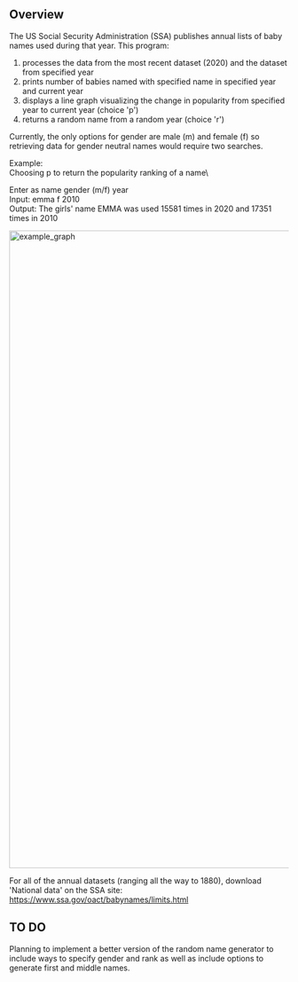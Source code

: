 ## Overview
The US Social Security Administration (SSA) publishes annual lists of baby names used during that year. This program:
1. processes the data from the most recent dataset (2020) and the dataset from specified year
2. prints number of babies named with specified name in specified year and current year
3. displays a line graph visualizing the change in popularity from specified year to current year (choice 'p')
4. returns a random name from a random year (choice 'r')

Currently, the only options for gender are male (m) and female (f) so retrieving data for gender neutral names would require two searches.

Example:\
Choosing p to return the popularity ranking of a name\

Enter as name gender (m/f) year\
Input: emma f 2010\
Output: The girls' name EMMA was used 15581 times in 2020 and 17351 times in 2010

<img width="1149" alt="example_graph" src="https://user-images.githubusercontent.com/55768135/123728282-027b6280-d861-11eb-8a3b-0a50c28ecad2.png">


For all of the annual datasets (ranging all the way to 1880), download 'National data' on the SSA site:  https://www.ssa.gov/oact/babynames/limits.html

## TO DO
Planning to implement a better version of the random name generator to include ways to specify gender and rank as well as include options to generate first and middle names.
